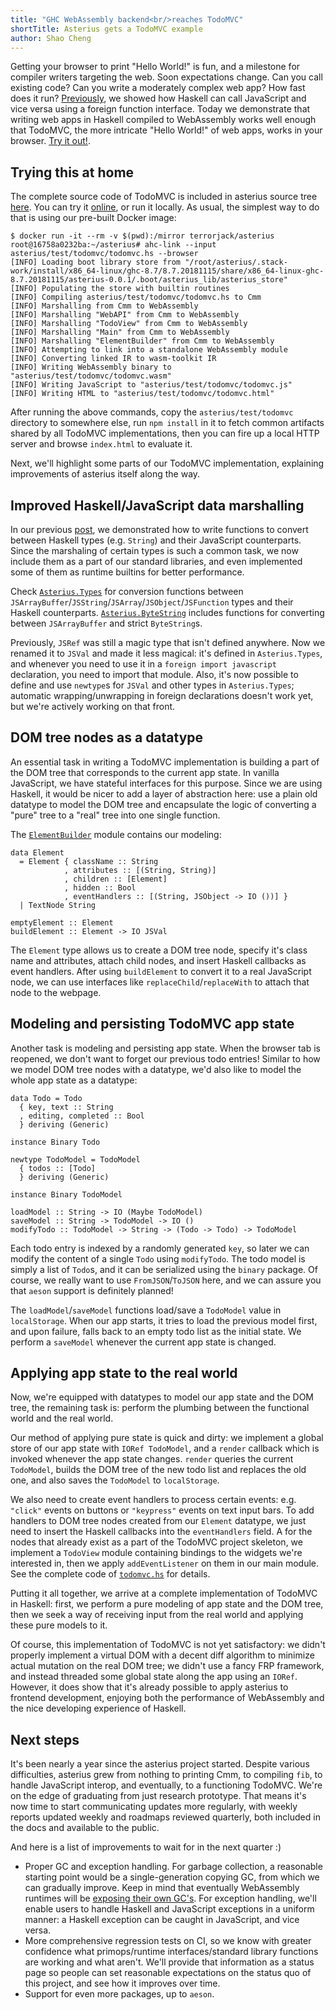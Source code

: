 ```yaml
---
title: "GHC WebAssembly backend<br/>reaches TodoMVC"
shortTitle: Asterius gets a TodoMVC example
author: Shao Cheng
---
```


Getting your browser to print "Hello World!" is fun, and a milestone
for compiler writers targeting the web. Soon expectations change. Can
you call existing code? Can you write a moderately complex web app?
How fast does it run? [Previously][asterius-ffi], we showed how
Haskell can call JavaScript and vice versa using a foreign function
interface. Today we demonstrate that writing web apps in Haskell
compiled to WebAssembly works well enough that TodoMVC, the more
intricate "Hello World!" of web apps, works in your
browser. [Try it out!][tweag-todomvc].

[asterius-ffi]: https://www.tweag.io/posts/2018-09-12-asterius-ffi.html
[tweag-todomvc]: https://tweag.io/wasm-todomvc

## Trying this at home

The complete source code of TodoMVC is included in asterius source
tree
[here](https://github.com/tweag/asterius/tree/master/asterius/test/todomvc).
You can try it [online][tweag-todomvc], or run it locally. As usual,
the simplest way to do that is using our pre-built Docker image:

```
$ docker run -it --rm -v $(pwd):/mirror terrorjack/asterius
root@16758a0232ba:~/asterius# ahc-link --input asterius/test/todomvc/todomvc.hs --browser
[INFO] Loading boot library store from "/root/asterius/.stack-work/install/x86_64-linux/ghc-8.7/8.7.20181115/share/x86_64-linux-ghc-8.7.20181115/asterius-0.0.1/.boot/asterius_lib/asterius_store"
[INFO] Populating the store with builtin routines
[INFO] Compiling asterius/test/todomvc/todomvc.hs to Cmm
[INFO] Marshalling from Cmm to WebAssembly
[INFO] Marshalling "WebAPI" from Cmm to WebAssembly
[INFO] Marshalling "TodoView" from Cmm to WebAssembly
[INFO] Marshalling "Main" from Cmm to WebAssembly
[INFO] Marshalling "ElementBuilder" from Cmm to WebAssembly
[INFO] Attempting to link into a standalone WebAssembly module
[INFO] Converting linked IR to wasm-toolkit IR
[INFO] Writing WebAssembly binary to "asterius/test/todomvc/todomvc.wasm"
[INFO] Writing JavaScript to "asterius/test/todomvc/todomvc.js"
[INFO] Writing HTML to "asterius/test/todomvc/todomvc.html"
```

After running the above commands, copy the `asterius/test/todomvc`
directory to somewhere else, run `npm install` in it to fetch common
artifacts shared by all TodoMVC implementations, then you can fire up
a local HTTP server and browse `index.html` to evaluate it.

Next, we'll highlight some parts of our TodoMVC implementation,
explaining improvements of asterius itself along the way.

## Improved Haskell/JavaScript data marshalling

In our previous [post][asterius-ffi], we demonstrated how to write
functions to convert between Haskell types (e.g. `String`) and their
JavaScript counterparts. Since the marshaling of certain types is such
a common task, we now include them as a part of our standard
libraries, and even implemented some of them as runtime builtins for
better performance.

Check
[`Asterius.Types`](https://github.com/tweag/asterius/blob/master/ghc-toolkit/boot-libs/ghc-prim/Asterius/Types.hs) for
conversion functions between
`JSArrayBuffer`/`JSString`/`JSArray`/`JSObject`/`JSFunction` types and
their Haskell
counterparts.
[`Asterius.ByteString`](https://github.com/tweag/asterius/blob/master/ghc-toolkit/boot-libs/bytestring/Asterius/ByteString.hs) includes
functions for converting between `JSArrayBuffer` and strict
`ByteString`s.

Previously, `JSRef` was still a magic type that isn't defined
anywhere. Now we renamed it to `JSVal` and made it less magical: it's
defined in `Asterius.Types`, and whenever you need to use it in
a `foreign import javascript` declaration, you need to import that
module. Also, it's now possible to define and use `newtype`s for
`JSVal` and other types in `Asterius.Types`; automatic
wrapping/unwrapping in foreign declarations doesn't work yet, but
we're actively working on that front.

## DOM tree nodes as a datatype

An essential task in writing a TodoMVC implementation is building
a part of the DOM tree that corresponds to the current app state. In
vanilla JavaScript, we have stateful interfaces for this purpose.
Since we are using Haskell, it would be nicer to add a layer of
abstraction here: use a plain old datatype to model the DOM tree and
encapsulate the logic of converting a "pure" tree to a "real" tree
into one single function.

The [`ElementBuilder`](https://github.com/tweag/asterius/blob/master/asterius/test/todomvc/ElementBuilder.hs) module contains our modeling:

```
data Element
  = Element { className :: String
            , attributes :: [(String, String)]
            , children :: [Element]
            , hidden :: Bool
            , eventHandlers :: [(String, JSObject -> IO ())] }
  | TextNode String

emptyElement :: Element
buildElement :: Element -> IO JSVal
```

The `Element` type allows us to create a DOM tree node, specify it's
class name and attributes, attach child nodes, and insert Haskell
callbacks as event handlers. After using `buildElement` to convert it
to a real JavaScript node, we can use interfaces like
`replaceChild`/`replaceWith` to attach that node to the webpage.

## Modeling and persisting TodoMVC app state

Another task is modeling and persisting app state. When the browser
tab is reopened, we don't want to forget our previous todo entries!
Similar to how we model DOM tree nodes with a datatype, we'd also like
to model the whole app state as a datatype:

```
data Todo = Todo
  { key, text :: String
  , editing, completed :: Bool
  } deriving (Generic)

instance Binary Todo

newtype TodoModel = TodoModel
  { todos :: [Todo]
  } deriving (Generic)

instance Binary TodoModel

loadModel :: String -> IO (Maybe TodoModel)
saveModel :: String -> TodoModel -> IO ()
modifyTodo :: TodoModel -> String -> (Todo -> Todo) -> TodoModel
```

Each todo entry is indexed by a randomly generated `key`, so later we
can modify the content of a single `Todo` using `modifyTodo`. The todo
model is simply a list of `Todo`s, and it can be serialized using the
`binary` package. Of course, we really want to use `FromJSON`/`ToJSON`
here, and we can assure you that `aeson` support is definitely
planned!

The `loadModel`/`saveModel` functions load/save a `TodoModel` value in
`localStorage`. When our app starts, it tries to load the previous
model first, and upon failure, falls back to an empty todo list as the
initial state. We perform a `saveModel` whenever the current app state
is changed.

## Applying app state to the real world

Now, we're equipped with datatypes to model our app state and the DOM
tree, the remaining task is: perform the plumbing between the
functional world and the real world.

Our method of applying pure state is quick and dirty: we implement
a global store of our app state with `IORef TodoModel`, and a `render`
callback which is invoked whenever the app state changes. `render`
queries the current `TodoModel`, builds the DOM tree of the new todo
list and replaces the old one, and also saves the `TodoModel` to
`localStorage`.

We also need to create event handlers to process certain events: e.g.
`"click"` events on buttons or `"keypress"` events on text input bars.
To add handlers to DOM tree nodes created from our `Element` datatype,
we just need to insert the Haskell callbacks into the `eventHandlers`
field. A for the nodes that already exist as a part of the TodoMVC
project skeleton, we implement a `TodoView` module containing bindings
to the widgets we're interested in, then we apply `addEventListener`
on them in our main module. See the complete code
of
[`todomvc.hs`](https://github.com/tweag/asterius/blob/master/asterius/test/todomvc/todomvc.hs) for
details.

Putting it all together, we arrive at a complete implementation of
TodoMVC in Haskell: first, we perform a pure modeling of app state and
the DOM tree, then we seek a way of receiving input from the real
world and applying these pure models to it.

Of course, this implementation of TodoMVC is not yet satisfactory: we
didn't properly implement a virtual DOM with a decent diff algorithm
to minimize actual mutation on the real DOM tree; we didn't use
a fancy FRP framework, and instead threaded some global state along
the app using an `IORef`. However, it does show that it's already
possible to apply asterius to frontend development, enjoying both the
performance of WebAssembly and the nice developing experience of
Haskell.

## Next steps

It's been nearly a year since the asterius project started. Despite
various difficulties, asterius grew from nothing to printing Cmm, to
compiling `fib`, to handle JavaScript interop, and eventually, to
a functioning TodoMVC. We're on the edge of graduating from just
research prototype. That means it's now time to start communicating
updates more regularly, with weekly reports updated weekly and
roadmaps reviewed quarterly, both included in the docs and available
to the public.

And here is a list of improvements to wait for in the next quarter :)

* Proper GC and exception handling. For garbage collection,
  a reasonable starting point would be a single-generation copying GC,
  from which we can gradually improve. Keep in mind that eventually
  WebAssembly runtimes will be [exposing their own GC's][wasm-gc]. For
  exception handling, we'll enable users to handle Haskell and
  JavaScript exceptions in a uniform manner: a Haskell exception can
  be caught in JavaScript, and vice versa.
* More comprehensive regression tests on CI, so we know with greater
  confidence what primops/runtime interfaces/standard library
  functions are working and what aren't. We'll provide that
  information as a status page so people can set reasonable
  expectations on the status quo of this project, and see how it
  improves over time.
* Support for even more packages, up to `aeson`.

[wasm-gc]: https://github.com/WebAssembly/gc/blob/master/proposals/gc/Overview.md
